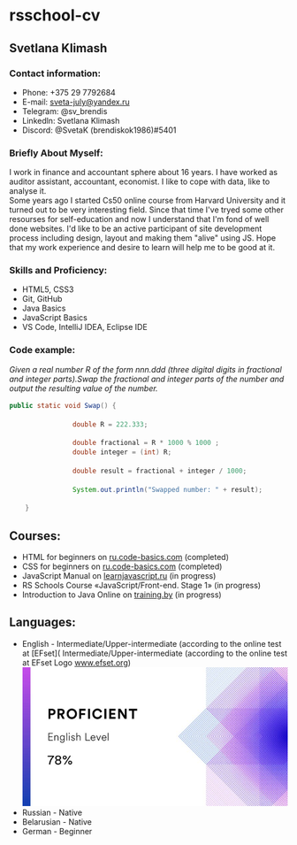 # rsschool-cv
## Svetlana Klimash
### Contact information:
* Phone: +375 29 7792684  
* E-mail: sveta-july@yandex.ru  
* Telegram: @sv_brendis  
* Linkedln: Svetlana Klimash  
* Discord: @SvetaK (brendiskok1986)#5401
### Briefly About Myself:
I work in finance and accountant sphere about 16 years. I have worked as auditor assistant, accountant, economist. I like to cope with data, like to analyse it.  
Some years ago I started Cs50 online course from Harvard University and it turned out to be very interesting field. Since that time I've tryed some other resourses for self-education and now I understand that I'm fond of well done websites. I'd like to be an active participant of site development process including design, layout and making them "alive" using JS. Hope that my work experience and desire to learn will help me to be good at it. 
### Skills and Proficiency:
* HTML5, CSS3    
* Git, GitHub    
* Java Basics  
* JavaScript Basics    
* VS Code, IntelliJ IDEA, Eclipse IDE   
### Code example:
*Given a real number R of the form nnn.ddd (three digital digits in fractional and integer parts).Swap the fractional and integer parts of the number and output the resulting value of the number.*  
```java
public static void Swap() {
								
		        double R = 222.333;
		        		        				
				double fractional = R * 1000 % 1000 ;
				double integer = (int) R;
				
				double result = fractional + integer / 1000;
					
				System.out.println("Swapped number: " + result);
						
	}
```  
## Courses:
* HTML for beginners on [ru.code-basics.com](https://ru.code-basics.com/languages/html) (completed)  
* CSS for beginners on [ru.code-basics.com](https://ru.code-basics.com/languages/css) (completed)   
* JavaScript Manual on [learnjavascript.ru](https://learn.javascript.ru/) (in progress)    
* RS Schools Course «JavaScript/Front-end. Stage 1» (in progress) 
* Introduction to Java Online on [training.by](https://training.by/#!/Training/2397?lang=ru) (in progress)   
## Languages:
* English - Intermediate/Upper-intermediate (according to the online test at [EFset]( Intermediate/Upper-intermediate (according to the online test at EFset Logo www.efset.org)  
![my english test result](/images/markdown/englishtest.png)    
* Russian - Native    
* Belarusian - Native  
* German - Beginner  






